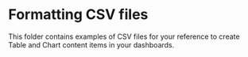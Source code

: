 # Formatting CSV files

This folder contains examples of CSV files for your reference to create Table and Chart content items in your dashboards.
